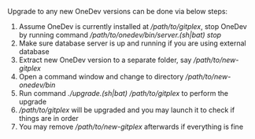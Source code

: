 Upgrade to any new OneDev versions can be done via below steps:

1. Assume OneDev is currently installed at _/path/to/gitplex_, stop OneDev by running command _/path/to/onedev/bin/server.(sh|bat) stop_
1. Make sure database server is up and running if you are using external database
1. Extract new OneDev version to a separate folder, say _/path/to/new-gitplex_
1. Open a command window and change to directory _/path/to/new-onedev/bin_
1. Run command _./upgrade.(sh|bat) /path/to/gitplex_ to perform the upgrade
1. _/path/to/gitplex_ will be upgraded and you may launch it to check if things are in order
1. You may remove _/path/to/new-gitplex_ afterwards if everything is fine
